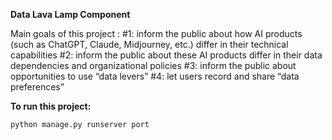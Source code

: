 **Data Lava Lamp Component**

Main goals of this project :
#1: inform the public about how AI products (such as ChatGPT, Claude, Midjourney, etc.) differ in their technical capabilities
#2: inform the public about these AI products differ in their data dependencies and organizational policies
#3: inform the public about opportunities to use “data levers”
#4: let users record and share “data preferences”

**To run this project:**
```
python manage.py runserver port
```


